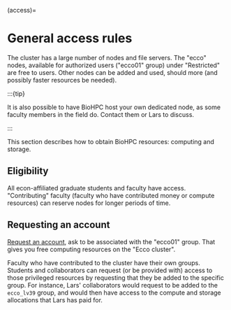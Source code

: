 (access)=
# General access rules

The cluster has a large number of nodes and file servers. The "ecco" nodes, available for authorized users ("ecco01" group) under "Restricted" are free to users. Other nodes can be added and used, should more (and possibly faster resources be needed).

:::{tip}

It is also possible to have BioHPC host your own dedicated node, as some faculty members in the field do. Contact them or Lars to discuss.

:::

This section describes how to obtain BioHPC resources: computing and storage.

## Eligibility

All econ-affiliated graduate students and faculty have access. "Contributing" faculty (faculty who have contributed money or compute resources) can reserve nodes for longer periods of time.

## Requesting an account

[Request an account](https://biohpc.cornell.edu/NewUserRequest.aspx), ask to be associated with the "ecco01" group. That gives you free computing resources on the "Ecco cluster".

Faculty who have contributed to the cluster have their own groups. Students and collaborators can request (or be provided with) access to those privileged resources by requesting that they be added to the specific group. For instance, Lars' collaborators would request to be added to the `ecco_lv39` group, and would then have access to the compute and storage allocations that Lars has paid for.

